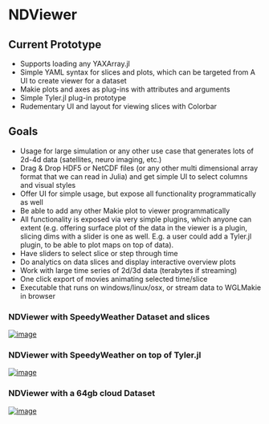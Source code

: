 # NDViewer

## Current Prototype

* Supports loading any YAXArray.jl
* Simple YAML syntax for slices and plots, which can be targeted from A UI to create viewer for a dataset
* Makie plots and axes as plug-ins with attributes and arguments
* Simple Tyler.jl plug-in prototype 
* Rudementary UI and layout for viewing slices with Colorbar 

## Goals 

* Usage for large simulation or any other use case that generates lots of 2d-4d data (satellites, neuro imaging, etc.)
* Drag & Drop HDF5 or NetCDF files (or any other multi dimensional array format that we can read in Julia) and get simple UI to select columns and visual styles
* Offer UI for simple usage, but expose all functionality programmatically as well
* Be able to add any other Makie plot to viewer programmatically
* All functionality is exposed via very simple plugins, which anyone can extent (e.g. offering surface plot of the data in the viewer is a plugin, slicing dims with a slider is one as well. E.g. a user could add a Tyler.jl plugin, to be able to plot maps on top of data).
* Have sliders to select slice or step through time
* Do analytics on data slices and display interactive overview plots
* Work with large time series of 2d/3d data (terabytes if streaming)
* One click export of movies animating selected time/slice
* Executable that runs on windows/linux/osx, or stream data to WGLMakie in browser

### NDViewer with SpeedyWeather Dataset and slices 
[![image](https://github.com/MakieOrg/NDViewer.jl/assets/1010467/31917161-8c8d-4b8f-a592-62ea2a0090db)](https://www.youtube.com/watch?v=kOVuiXnfF1o)

### NDViewer with SpeedyWeather on top of Tyler.jl
[![image](https://github.com/MakieOrg/NDViewer.jl/assets/1010467/8c17f76d-6372-4ba4-9b81-5df6bcefdd3a)](https://youtu.be/_6EpHnwRyHo)

### NDViewer with a 64gb cloud Dataset
[![image](https://github.com/MakieOrg/NDViewer.jl/assets/1010467/c75376ca-be66-44ec-bc12-589acb4a10c2)](https://www.youtube.com/watch?v=eHeZNPTANIQ)
